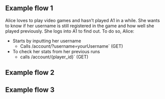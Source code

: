 ## Example flow 1
 Alice loves to play video games and hasn’t played A1 in a while. She wants to know if her username is still registered in the game and how well she played previously. She logs into A1 to find out.
To do so, Alice: 
* Starts by inputting her username 
  * Calls /account/?username=yourUsername` (GET)
* To check her stats from her previous runs
  * calls /account/{player_id}` (GET)  


## Example flow 2
## Example flow 3
